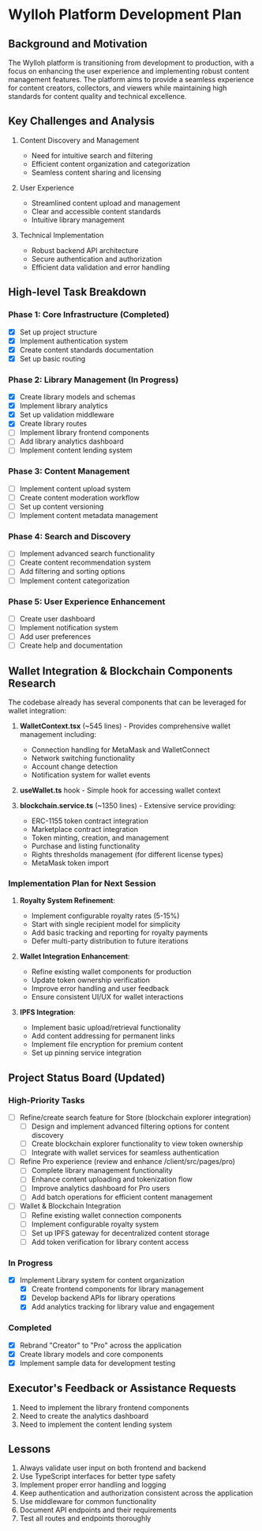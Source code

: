 # Wylloh Platform Development Plan

## Background and Motivation
The Wylloh platform is transitioning from development to production, with a focus on enhancing the user experience and implementing robust content management features. The platform aims to provide a seamless experience for content creators, collectors, and viewers while maintaining high standards for content quality and technical excellence.

## Key Challenges and Analysis
1. Content Discovery and Management
   - Need for intuitive search and filtering
   - Efficient content organization and categorization
   - Seamless content sharing and licensing

2. User Experience
   - Streamlined content upload and management
   - Clear and accessible content standards
   - Intuitive library management

3. Technical Implementation
   - Robust backend API architecture
   - Secure authentication and authorization
   - Efficient data validation and error handling

## High-level Task Breakdown

### Phase 1: Core Infrastructure (Completed)
- [x] Set up project structure
- [x] Implement authentication system
- [x] Create content standards documentation
- [x] Set up basic routing

### Phase 2: Library Management (In Progress)
- [x] Create library models and schemas
- [x] Implement library analytics
- [x] Set up validation middleware
- [x] Create library routes
- [ ] Implement library frontend components
- [ ] Add library analytics dashboard
- [ ] Implement content lending system

### Phase 3: Content Management
- [ ] Implement content upload system
- [ ] Create content moderation workflow
- [ ] Set up content versioning
- [ ] Implement content metadata management

### Phase 4: Search and Discovery
- [ ] Implement advanced search functionality
- [ ] Create content recommendation system
- [ ] Add filtering and sorting options
- [ ] Implement content categorization

### Phase 5: User Experience Enhancement
- [ ] Create user dashboard
- [ ] Implement notification system
- [ ] Add user preferences
- [ ] Create help and documentation

## Wallet Integration & Blockchain Components Research

The codebase already has several components that can be leveraged for wallet integration:

1. **WalletContext.tsx** (~545 lines) - Provides comprehensive wallet management including:
   - Connection handling for MetaMask and WalletConnect
   - Network switching functionality
   - Account change detection
   - Notification system for wallet events

2. **useWallet.ts** hook - Simple hook for accessing wallet context

3. **blockchain.service.ts** (~1350 lines) - Extensive service providing:
   - ERC-1155 token contract integration
   - Marketplace contract integration
   - Token minting, creation, and management
   - Purchase and listing functionality
   - Rights thresholds management (for different license types)
   - MetaMask token import

### Implementation Plan for Next Session

1. **Royalty System Refinement**:
   - Implement configurable royalty rates (5-15%)
   - Start with single recipient model for simplicity
   - Add basic tracking and reporting for royalty payments
   - Defer multi-party distribution to future iterations

2. **Wallet Integration Enhancement**:
   - Refine existing wallet components for production
   - Update token ownership verification
   - Improve error handling and user feedback
   - Ensure consistent UI/UX for wallet interactions

3. **IPFS Integration**:
   - Implement basic upload/retrieval functionality
   - Add content addressing for permanent links
   - Implement file encryption for premium content
   - Set up pinning service integration

## Project Status Board (Updated)

### High-Priority Tasks
- [ ] Refine/create search feature for Store (blockchain explorer integration)
  - [ ] Design and implement advanced filtering options for content discovery
  - [ ] Create blockchain explorer functionality to view token ownership
  - [ ] Integrate with wallet services for seamless authentication

- [ ] Refine Pro experience (review and enhance /client/src/pages/pro)
  - [ ] Complete library management functionality
  - [ ] Enhance content uploading and tokenization flow
  - [ ] Improve analytics dashboard for Pro users
  - [ ] Add batch operations for efficient content management

- [ ] Wallet & Blockchain Integration
  - [ ] Refine existing wallet connection components
  - [ ] Implement configurable royalty system
  - [ ] Set up IPFS gateway for decentralized content storage
  - [ ] Add token verification for library content access

### In Progress
- [x] Implement Library system for content organization
  - [x] Create frontend components for library management
  - [x] Develop backend APIs for library operations
  - [x] Add analytics tracking for library value and engagement

### Completed
- [x] Rebrand "Creator" to "Pro" across the application
- [x] Create library models and core components
- [x] Implement sample data for development testing

## Executor's Feedback or Assistance Requests
1. Need to implement the library frontend components
2. Need to create the analytics dashboard
3. Need to implement the content lending system

## Lessons
1. Always validate user input on both frontend and backend
2. Use TypeScript interfaces for better type safety
3. Implement proper error handling and logging
4. Keep authentication and authorization consistent across the application
5. Use middleware for common functionality
6. Document API endpoints and their requirements
7. Test all routes and endpoints thoroughly 